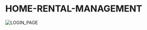 # HOME-RENTAL-MANAGEMENT

![LOGIN_PAGE](https://github.com/faisalksabd/HOME-RENTAL-MANAGEMENT/assets/82638721/3ec31f58-3df0-4a59-a791-112386ab6053)
